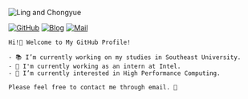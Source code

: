 ![Ling and Chongyue](https://github.com/JinBridger/JinBridger/assets/89779290/bb10497e-0e04-4374-9d73-0f2c5bc59dce)

[![GitHub](https://img.shields.io/badge/GitHub-JinBridger-brightgreen.svg)](https://github.com/JinBridger)
[![Blog](https://img.shields.io/badge/Blog-JinBridger-informational.svg)](http://jinbridger.github.io)
[![Mail](https://img.shields.io/badge/Mail-jinqiao@seu.edu.cn-important.svg)](mailto:jinqiao@seu.edu.cn)

```
Hi!👋 Welcome to My GitHub Profile!

- 📚 I’m currently working on my studies in Southeast University.
- 💼 I'm currently working as an intern at Intel.
- 🌱 I’m currently interested in High Performance Computing.

Please feel free to contact me through email. 🥰
```

